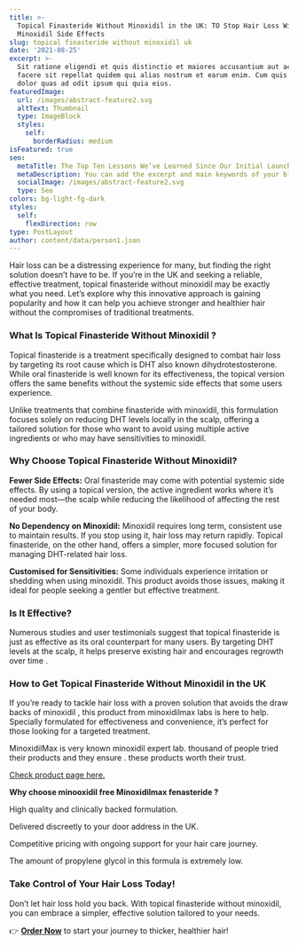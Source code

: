 ```yaml
---
title: >-
  Topical Finasteride Without Minoxidil in the UK: TO Stop Hair Loss Without The
  Minoxidil Side Effects
slug: topical finasteride without minoxidil uk
date: '2021-08-25'
excerpt: >-
  Sit ratione eligendi et quis distinctio et maiores accusantium aut accusamus
  facere sit repellat quidem qui alias nostrum et earum enim. Cum quis sint eos
  dolor quas ad odit ipsum qui quia eius.
featuredImage:
  url: /images/abstract-feature2.svg
  altText: Thumbnail
  type: ImageBlock
  styles:
    self:
      borderRadius: medium
isFeatured: true
seo:
  metaTitle: The Top Ten Lessons We’ve Learned Since Our Initial Launch
  metaDescription: You can add the excerpt and main keywords of your blog post here.
  socialImage: /images/abstract-feature2.svg
  type: Seo
colors: bg-light-fg-dark
styles:
  self:
    flexDirection: row
type: PostLayout
author: content/data/person1.json
---
```

Hair loss can be a distressing experience for many, but finding the right solution doesn’t have to be. If you’re in the UK and seeking a reliable, effective treatment, topical finasteride without minoxidil may be exactly what you need. Let’s explore why this innovative approach is gaining popularity and how it can help you achieve stronger and healthier hair without the compromises of traditional treatments.



### **What Is Topical Finasteride Without Minoxidil ?**

Topical finasteride is a treatment specifically designed to combat hair loss by targeting its root cause which is DHT also known dihydrotestosterone. While oral finasteride is well known for its effectiveness, the topical version offers the same benefits without the systemic side effects that some users experience.

Unlike treatments that combine finasteride with minoxidil, this formulation focuses solely on reducing DHT levels locally in the scalp, offering a tailored solution for those who want to avoid using multiple active ingredients or who may have sensitivities to minoxidil.



### **Why Choose Topical Finasteride Without Minoxidil?**

**Fewer Side Effects:**
Oral finasteride may come with potential systemic side effects. By using a topical version, the active ingredient works where it’s needed most—the scalp while reducing the likelihood of affecting the rest of your body.

**No Dependency on Minoxidil:**
Minoxidil requires long term, consistent use to maintain results. If you stop using it, hair loss may return rapidly. Topical finasteride, on the other hand, offers a simpler, more focused solution for managing DHT-related hair loss.

**Customised for Sensitivities:**
Some individuals experience irritation or shedding when using minoxidil. This product avoids those issues, making it ideal for people seeking a gentler but effective treatment.



### **Is It Effective?**

Numerous studies and user testimonials suggest that topical finasteride is just as effective as its oral counterpart for many users. By targeting DHT levels at the scalp, it helps preserve existing hair and encourages regrowth over time .



### **How to Get Topical Finasteride Without Minoxidil in the UK**

If you’re ready to tackle hair loss with a proven solution that avoids the draw backs of minoxidil , this product from minoxidilmax labs is here to help. Specially formulated for effectiveness and convenience, it’s perfect for those looking for a targeted treatment. 

MinoxidilMax is very known minoxidil expert lab. thousand of people tried their products and they ensure . these products worth their trust.

[Check product page here.](https://www.minoxidilmax.com/topical-finasteride-without-minoxidil-essengen-f?hair=547)

**Why choose minooxidil free Minoxidilmax fenasteride ?**

High quality and clinically backed formulation.

Delivered discreetly to your door address in the UK.

Competitive pricing with ongoing support for your hair care journey.

The amount of propylene glycol in this formula is extremely low.


### **Take Control of Your Hair Loss Today!**

Don’t let hair loss hold you back. With topical finasteride without minoxidil, you can embrace a simpler, effective solution tailored to your needs.

👉 [**Order Now**](https://www.minoxidilmax.com/topical-finasteride-without-minoxidil-essengen-f?hair=547) to start your journey to thicker, healthier hair!

